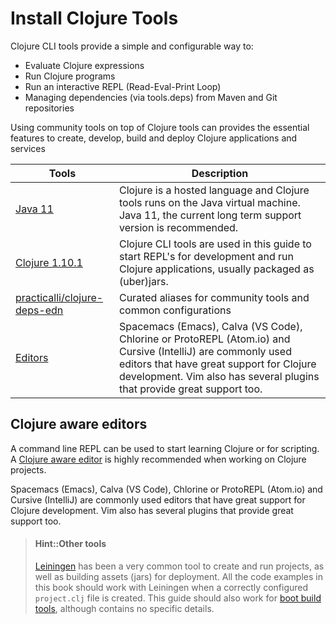 # Install Clojure Tools
Clojure CLI tools provide a simple and configurable way to:

* Evaluate Clojure expressions
* Run Clojure programs
* Run an interactive REPL (Read-Eval-Print Loop)
* Managing dependencies (via tools.deps) from Maven and Git repositories

Using community tools on top of Clojure tools can provides the essential features to create, develop, build and deploy Clojure applications and services


| Tools                                | Description                                                                                                                                                                                                                         |
|--------------------------------------|-------------------------------------------------------------------------------------------------------------------------------------------------------------------------------------------------------------------------------------|
| [Java 11](install-java.md)           | Clojure is a hosted language and Clojure tools runs on the Java virtual machine.  Java 11, the current long term support version is recommended.                                                                                    |
| [Clojure 1.10.1](install-clojure.md) | Clojure CLI tools are used in this guide to start REPL's for development and run Clojure applications, usually packaged as (uber)jars.                                                                                              |
| [practicalli/clojure-deps-edn](install-clojure.md) | Curated aliases for community tools and common configurations                                                                                                                                                                       |
| [Editors](/clojure-editors/)         | Spacemacs (Emacs), Calva (VS Code), Chlorine or ProtoREPL (Atom.io) and Cursive (IntelliJ) are commonly used editors that have great support for Clojure development.  Vim also has several plugins that provide great support too. |


## Clojure aware editors
A command line REPL can be used to start learning Clojure or for scripting. A [Clojure aware editor](/clojure-editors/) is highly recommended when working on Clojure projects.

Spacemacs (Emacs), Calva (VS Code), Chlorine or ProtoREPL (Atom.io) and Cursive (IntelliJ) are commonly used editors that have great support for Clojure development.  Vim also has several plugins that provide great support too.


> #### Hint::Other tools
> [Leiningen](https://leiningen.org) has been a very common tool to create and run projects, as well as building assets (jars) for deployment.  All the code examples in this book should work with Leiningen when a correctly configured `project.clj` file is created.  This guide should also work for [boot build tools](http://boot-clj.com/), although contains no specific details.
